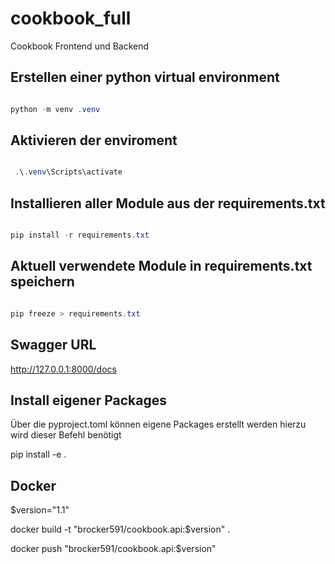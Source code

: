 # cookbook_full

Cookbook Frontend und Backend

## Erstellen einer python virtual environment

```powershell

python -m venv .venv

```

## Aktivieren der enviroment

```powershell

 .\.venv\Scripts\activate

```

## Installieren aller Module aus der requirements.txt

```powershell

pip install -r requirements.txt

```

## Aktuell verwendete Module in requirements.txt speichern

```powershell

pip freeze > requirements.txt

```

## Swagger URL

http://127.0.0.1:8000/docs

## Install eigener Packages

Über die pyproject.toml können eigene Packages erstellt werden hierzu wird dieser Befehl benötigt

pip install -e .

## Docker

$version="1.1"

docker build -t "brocker591/cookbook.api:$version" .

docker push "brocker591/cookbook.api:$version"
